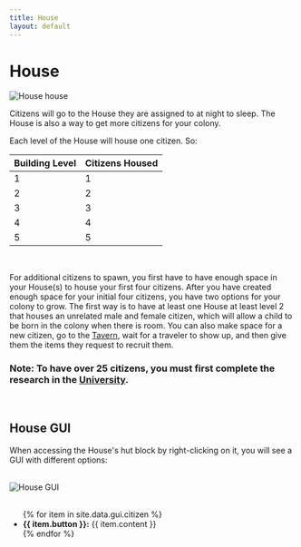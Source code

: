 ```yaml
---
title: House
layout: default
---
```

# House

<div class="infobox box text-center">
    <img src="../../assets/images/buildings/house.png" alt="House" />
    <recipe>house</recipe>
</div>

Citizens will go to the House they are assigned to at night to sleep. The House is also a way to get more citizens for your colony.

Each level of the House will house one citizen. So: 


| Building Level | Citizens Housed |
| ----- | ----- |
| 1 | 1 |
| 2 | 2 |
| 3 | 3 |
| 4 | 4 |
| 5 | 5 |

<br>

For additional citizens to spawn, you first have to have enough space in your House(s) to house your first four citizens. After you have created enough space for your initial four citizens, you have two options for your colony to grow. The first way is to have at least one House at least level 2 that houses an unrelated male and female citizen, which will allow a child to be born in the colony when there is room. You can also make space for a new citizen, go to the [Tavern](../../source/buildings/tavern), wait for a traveler to show up, and then give them the items they request to recruit them.

### Note: To have over 25 citizens, you must first complete the research in the [University](../../source/buildings/university).
<br>

## House GUI

When accessing the House's hut block by right-clicking on it, you will see a GUI with different options:

<br>
<div class="row">
  <div class="col-sm-12 col-md">
    <img src="../../assets/images/gui/housegui.png" class="img-fluid mx-auto" alt="House GUI">
  </div>
  <div class="col-sm-12 col-md">
    <br>
    <ul>
      {% for item in site.data.gui.citizen %}
        <li><strong>{{ item.button }}:</strong> {{ item.content }}</li>
      {% endfor %}
    </ul>
  </div>
</div>  
  <br>
  
